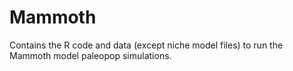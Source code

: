 # Mammoth
Contains the R code and data (except niche model files) to run the Mammoth model paleopop simulations.
